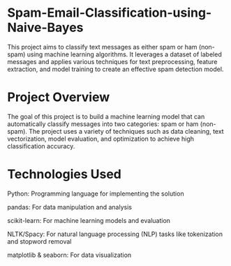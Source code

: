 # Spam-Email-Classification-using-Naive-Bayes
This project aims to classify text messages as either spam or ham (non-spam) using machine learning algorithms. It leverages a dataset of labeled messages and applies various techniques for text preprocessing, feature extraction, and model training to create an effective spam detection model.

# Project Overview
The goal of this project is to build a machine learning model that can automatically classify messages into two categories: spam or ham (non-spam). The project uses a variety of techniques such as data cleaning, text vectorization, model evaluation, and optimization to achieve high classification accuracy.

# Technologies Used
Python: Programming language for implementing the solution

pandas: For data manipulation and analysis

scikit-learn: For machine learning models and evaluation

NLTK/Spacy: For natural language processing (NLP) tasks like tokenization and stopword removal

matplotlib & seaborn: For data visualization
